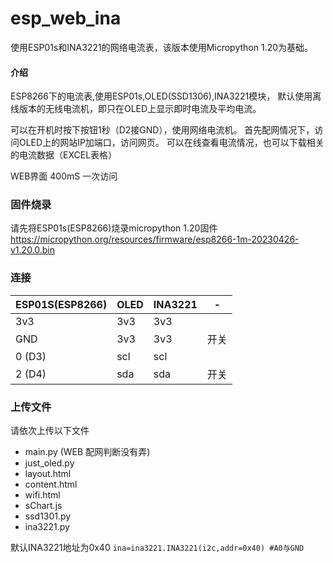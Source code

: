 # esp_web_ina
使用ESP01s和INA3221的网络电流表，该版本使用Micropython 1.20为基础。

#### 介绍
ESP8266下的电流表,使用ESP01s,OLED(SSD1306),INA3221模块，
默认使用离线版本的无线电流机，即只在OLED上显示即时电流及平均电流。

可以在开机时按下按钮1秒（D2接GND），使用网络电流机。
首先配网情况下，访问OLED上的网站IP加端口，访问网页。
可以在线查看电流情况，也可以下载相关的电流数据（EXCEL表格）


WEB界面 400mS 一次访问 

### 固件烧录
请先将ESP01s(ESP8266)烧录micropython 1.20固件
https://micropython.org/resources/firmware/esp8266-1m-20230426-v1.20.0.bin

### 连接
|ESP01S(ESP8266)|OLED|INA3221|-|
|-|-|-|-|
|3v3|3v3|3v3||
|GND|3v3|3v3|开关|
|0 (D3)|scl|scl||
|2 (D4)|sda|sda|开关|


### 上传文件

请依次上传以下文件
* main.py (WEB 配网判断没有弄)
* just_oled.py 
* layout.html
* content.html
* wifi.html
* sChart.js
* ssd1301.py
* ina3221.py

默认INA3221地址为0x40
`ina=ina3221.INA3221(i2c,addr=0x40) #A0与GND`

